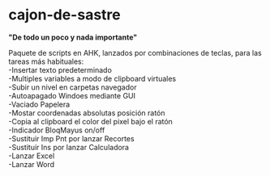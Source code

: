 # cajon-de-sastre
<b>"De todo un poco y nada importante"</b>

Paquete de scripts en AHK, lanzados por combinaciones de teclas, para las tareas más habituales: <br>
-Insertar texto predeterminado<br>
-Multiples variables a modo de clipboard virtuales<br>
-Subir un nivel en carpetas navegador<br>
-Autoapagado Windoes mediante GUI<br>
-Vaciado Papelera<br>
-Mostar coordenadas absolutas posición ratón<br>
-Copia al clipboard el color del pixel bajo el ratón<br>
-Indicador BloqMayus on/off<br>
-Sustituir Imp Pnt por lanzar Recortes<br>
-Sustituir Ins por lanzar Calculadora<br>
-Lanzar Excel<br>
-Lanzar Word<br>
